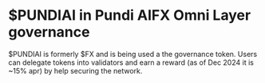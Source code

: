 # $PUNDIAI in Pundi AIFX Omni Layer governance

$PUNDIAI is formerly $FX and is being used a the governance token. Users can delegate tokens into validators and earn a reward (as of Dec 2024 it is \~15% apr) by help securing the network.
